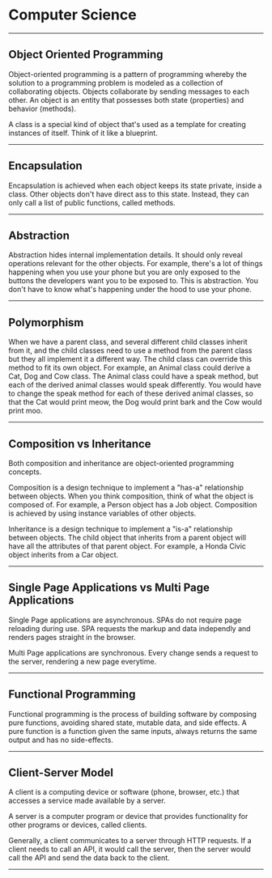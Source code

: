# Computer Science

***

## Object Oriented Programming

Object-oriented programming is a pattern of programming whereby the solution to a programming problem is modeled as a collection of collaborating objects. Objects collaborate by sending messages to each other. An object is an entity that possesses both state (properties) and behavior (methods).

A class is a special kind of object that's used as a template for creating instances of itself. Think of it like a blueprint.

***

## Encapsulation

Encapsulation is achieved when each object keeps its state private, inside a class. Other objects don't have direct ass to this state. Instead, they can only call a list of public functions, called methods. 

*** 

## Abstraction

Abstraction hides internal implementation details. It should only reveal operations relevant for the other objects. For example, there's a lot of things happening when you use your phone but you are only exposed to the buttons the developers want you to be exposed to. This is abstraction. You don't have to know what's happening under the hood to use your phone.

***

## Polymorphism

When we have a parent class, and several different child classes inherit from it, and the child classes need to use a method from the parent class but they all implement it a different way. The child class can override this method to fit its own object. For example, an Animal class could derive a Cat, Dog and Cow class. The Animal class could have a speak method, but each of the derived animal classes would speak differently. You would have to change the speak method for each of these derived animal classes, so that the Cat would print meow, the Dog would print bark and the Cow would print moo.

***

## Composition vs Inheritance

Both composition and inheritance are object-oriented programming concepts.

Composition is a design technique to implement a "has-a" relationship between objects. When you think composition, think of what the object is composed of. For example, a Person object has a Job object. Composition is achieved by using instance variables of other objects.

Inheritance is a design technique to implement a "is-a" relationship between objects. The child object that inherits from a parent object will have all the attributes of that parent object. For example, a Honda Civic object inherits from a Car object.

***

## Single Page Applications vs Multi Page Applications

Single Page applications are asynchronous. SPAs do not require page reloading during use. SPA requests the markup and data independly and renders pages straight in the browser.

Multi Page applications are synchronous. Every change sends a request to the server, rendering a new page everytime. 

***

## Functional Programming

Functional programming is the process of building software by composing pure functions, avoiding shared state, mutable data, and side effects. A pure function is a function given the same inputs, always returns the same output and has no side-effects.

***

## Client-Server Model

A client is a computing device or software (phone, browser, etc.) that accesses a service made available by a server.

A server is a computer program or device that provides functionality for other programs or devices, called clients. 

Generally, a client communicates to a server through HTTP requests. If a client needs to call an API, it would call the server, then the server would call the API and send the data back to the client.

***